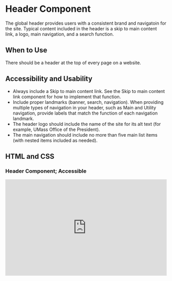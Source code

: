 #  Header Component

The global header provides users with a consistent brand and navigatoin for the site. Typical content included in the header is a skip to main content link, a logo, main navigation, and a search function. 

## When to Use

 There should be a header at the top of every page on a website.

## Accessibility and Usability

- Always include a Skip to main content link. See the Skip to main content link component for how to implement that function. 
- Include proper landmarks (banner, search, navigation). When providing multiple types of navigation in your header, such as Main and Utility navigation, provide labels that match the function of each navigation landmark.
- The header logo should include the name of the site for its alt text (for example, UMass Office of the President).
- The main navigation should include no more than five main list items (with nested items included as needed).


## HTML and CSS

### Header Component; Accessible

<iframe height="300" style="width: 100%;" scrolling="no" title="Header" src="https://codepen.io/mrufli/embed/qBVYGzX?default-tab=html" frameborder="no" loading="lazy" allowtransparency="true" allowfullscreen="true">
  See the Pen <a href="https://codepen.io/mrufli/pen/qBVYGzX">
  Header</a> by Matthew Rufli (<a href="https://codepen.io/mrufli">@mrufli</a>)
  on <a href="https://codepen.io">CodePen</a>.
</iframe>
